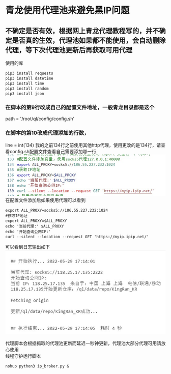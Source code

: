 # 青龙使用代理池来避免黑IP问题
## 不确定是否有效，根据网上青龙代理教程写的，并不确定是否真的生效，代理池如果都不能使用，会自动删除代理，等下次代理池更新后再获取可用代理
使用的库
```
pip3 install requests
pip3 install datetime
pip3 install time
pip3 install random
pip3 install json
```
### 在脚本的第9行改成自己的配置文件地址，一般青龙目录都是这个
path = '/root/ql/config/config.sh'
### 在脚本的第10改成代理添加的行数，
line = int(134)
我的之前134行之前使用其他http代理，使用更改的是134行，请查看config.sh配置文件查看自己需要添加哪一行
<br>
<img src="./img/htt.jpg" alt="">
<br>
在配置文件添加后如果使用代理可以看到

```
export ALL_PROXY=socks5://106.55.227.232:1024
#获取IP地址
export ALL_PROXY=$ALL_PROXY
echo '当前代理:' $ALL_PROXY
echo '开始查询公网IP:'
curl --silent --location --request GET 'https://myip.ipip.net/'
```
可以看到日志输出如下
<br>
<img src="./img/sc.jpg" alt="">


代理脚本会根据抓取的代理池更新而延迟一秒钟更新，代理池大部分代理可用请放心使用
<br>
线程守护运行脚本
```
nohup python3 ip_broker.py &
```

